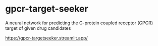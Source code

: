 # gpcr-target-seeker
A neural network for predicting the G-protein coupled receptor (GPCR) target of given drug candidates

https://gpcr-targetseeker.streamlit.app/

